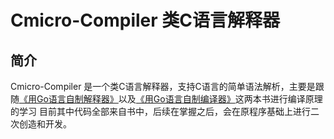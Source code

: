 # Cmicro-Compiler 类C语言解释器
## 简介
Cmicro-Compiler 是一个类C语言解释器，支持C语言的简单语法解析，主要是跟随[《用Go语言自制解释器》](https://weread.qq.com/web/bookDetail/74d32120813ab6de0g019b0e)以及[《用Go语言自制编译器》](https://weread.qq.com/web/bookDetail/38832db0813ab6de0g01886d)这两本书进行编译原理的学习
目前其中代码全部来自书中，后续在掌握之后，会在原程序基础上进行二次创造和开发。

